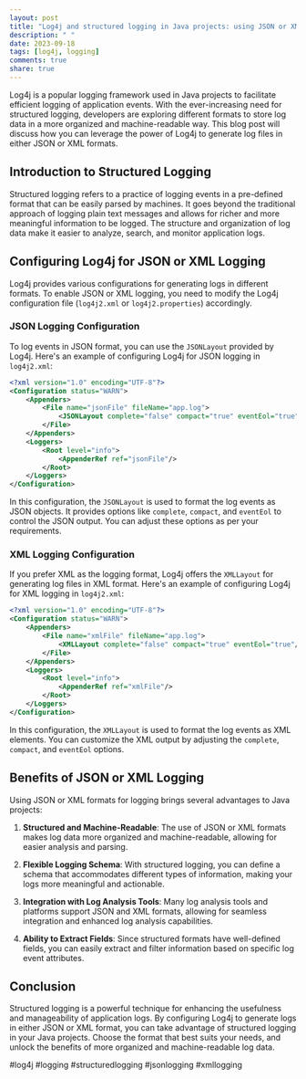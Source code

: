 ```yaml
---
layout: post
title: "Log4j and structured logging in Java projects: using JSON or XML formats"
description: " "
date: 2023-09-18
tags: [log4j, logging]
comments: true
share: true
---
```


Log4j is a popular logging framework used in Java projects to facilitate efficient logging of application events. With the ever-increasing need for structured logging, developers are exploring different formats to store log data in a more organized and machine-readable way. This blog post will discuss how you can leverage the power of Log4j to generate log files in either JSON or XML formats.

## Introduction to Structured Logging

Structured logging refers to a practice of logging events in a pre-defined format that can be easily parsed by machines. It goes beyond the traditional approach of logging plain text messages and allows for richer and more meaningful information to be logged. The structure and organization of log data make it easier to analyze, search, and monitor application logs.

## Configuring Log4j for JSON or XML Logging

Log4j provides various configurations for generating logs in different formats. To enable JSON or XML logging, you need to modify the Log4j configuration file (`log4j2.xml` or `log4j2.properties`) accordingly.

### JSON Logging Configuration

To log events in JSON format, you can use the `JSONLayout` provided by Log4j. Here's an example of configuring Log4j for JSON logging in `log4j2.xml`:

```xml
<?xml version="1.0" encoding="UTF-8"?>
<Configuration status="WARN">
    <Appenders>
        <File name="jsonFile" fileName="app.log">
            <JSONLayout complete="false" compact="true" eventEol="true"/>
        </File>
    </Appenders>
    <Loggers>
        <Root level="info">
            <AppenderRef ref="jsonFile"/>
        </Root>
    </Loggers>
</Configuration>
```

In this configuration, the `JSONLayout` is used to format the log events as JSON objects. It provides options like `complete`, `compact`, and `eventEol` to control the JSON output. You can adjust these options as per your requirements.

### XML Logging Configuration

If you prefer XML as the logging format, Log4j offers the `XMLLayout` for generating log files in XML format. Here's an example of configuring Log4j for XML logging in `log4j2.xml`:

```xml
<?xml version="1.0" encoding="UTF-8"?>
<Configuration status="WARN">
    <Appenders>
        <File name="xmlFile" fileName="app.log">
            <XMLLayout complete="false" compact="true" eventEol="true"/>
        </File>
    </Appenders>
    <Loggers>
        <Root level="info">
            <AppenderRef ref="xmlFile"/>
        </Root>
    </Loggers>
</Configuration>
```

In this configuration, the `XMLLayout` is used to format the log events as XML elements. You can customize the XML output by adjusting the `complete`, `compact`, and `eventEol` options.

## Benefits of JSON or XML Logging

Using JSON or XML formats for logging brings several advantages to Java projects:

1. **Structured and Machine-Readable**: The use of JSON or XML formats makes log data more organized and machine-readable, allowing for easier analysis and parsing.

2. **Flexible Logging Schema**: With structured logging, you can define a schema that accommodates different types of information, making your logs more meaningful and actionable.

3. **Integration with Log Analysis Tools**: Many log analysis tools and platforms support JSON and XML formats, allowing for seamless integration and enhanced log analysis capabilities.

4. **Ability to Extract Fields**: Since structured formats have well-defined fields, you can easily extract and filter information based on specific log event attributes.

## Conclusion

Structured logging is a powerful technique for enhancing the usefulness and manageability of application logs. By configuring Log4j to generate logs in either JSON or XML format, you can take advantage of structured logging in your Java projects. Choose the format that best suits your needs, and unlock the benefits of more organized and machine-readable log data.

#log4j #logging #structuredlogging #jsonlogging #xmllogging